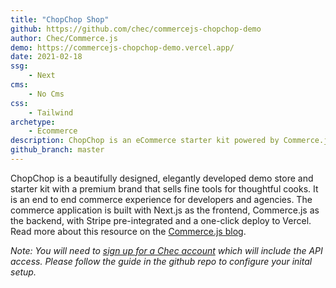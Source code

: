 ```yaml
---
title: "ChopChop Shop"
github: https://github.com/chec/commercejs-chopchop-demo
author: Chec/Commerce.js
demo: https://commercejs-chopchop-demo.vercel.app/
date: 2021-02-18
ssg:
    - Next
cms:
    - No Cms
css:
    - Tailwind
archetype:
    - Ecommerce
description: ChopChop is an eCommerce starter kit powered by Commerce.js.
github_branch: master
---
```


ChopChop is a beautifully designed, elegantly developed demo store and starter kit with a premium brand that sells fine tools for thoughtful cooks. It is an end to end commerce experience for developers and agencies. The commerce application is built with Next.js as the frontend, Commerce.js as the backend, with Stripe pre-integrated and a one-click deploy to Vercel. Read more about this resource on the [Commerce.js blog](https://commercejs.com/blog/chopchop-nextjs-starter-commerce/).

_Note: You will need to [sign up for a Chec account](https://dashboard.chec.io/signup) which will include the API access. Please follow the guide in the github repo to configure your inital setup._

